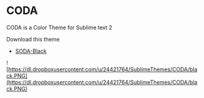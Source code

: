 CODA
====
CODA is a Color Theme for Sublime text 2

Download this theme
- [SODA-Black](https://dl.dropboxusercontent.com/u/24421764/SublimeThemes/CODA/CODA.tmTheme)  
  

![https://dl.dropboxusercontent.com/u/24421764/SublimeThemes/CODA/black.PNG](https://dl.dropboxusercontent.com/u/24421764/SublimeThemes/CODA/black.PNG)
